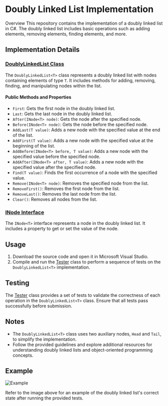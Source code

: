# Doubly Linked List Implementation

Overview
This repository contains the implementation of a doubly linked list in C#. The doubly linked list includes basic operations such as adding elements, removing elements, finding elements, and more.

## Implementation Details

### [DoublyLinkedList Class](./DoublyLinkedList_Solutions/Doublylinkedlists/DoublyLinkedList.cs)

The `DoublyLinkedList<T>` class represents a doubly linked list with nodes containing elements of type `T`. It includes methods for adding, removing, finding, and manipulating nodes within the list.

#### Public Methods and Properties

- `First`: Gets the first node in the doubly linked list.
- `Last`: Gets the last node in the doubly linked list.
- `After(INode<T> node)`: Gets the node after the specified node.
- `Before(INode<T> node)`: Gets the node before the specified node.
- `AddLast(T value)`: Adds a new node with the specified value at the end of the list.
- `AddFirst(T value)`: Adds a new node with the specified value at the beginning of the list.
- `AddBefore(INode<T> before, T value)`: Adds a new node with the specified value before the specified node.
- `AddAfter(INode<T> after, T value)`: Adds a new node with the specified value after the specified node.
- `Find(T value)`: Finds the first occurrence of a node with the specified value.
- `Remove(INode<T> node)`: Removes the specified node from the list.
- `RemoveFirst()`: Removes the first node from the list.
- `RemoveLast()`: Removes the last node from the list.
- `Clear()`: Removes all nodes from the list.

### [INode Interface](./DoublyLinkedList_Solutions/Doublylinkedlists/INode.cs)

The `INode<T>` interface represents a node in the doubly linked list. It includes a property to get or set the value of the node.

## Usage

1. Download the source code and open it in Microsoft Visual Studio.
2. Compile and run the [Tester](./DoublyLinkedList_Solutions/Doublylinkedlists/Tester.cs) class to perform a sequence of tests on the `DoublyLinkedList<T>` implementation.

## Testing

The [Tester](./DoublyLinkedList_Solutions/Doublylinkedlists/Tester.cs) class provides a set of tests to validate the correctness of each operation in the `DoublyLinkedList<T>` class. Ensure that all tests pass successfully before submission.

## Notes

- The `DoublyLinkedList<T>` class uses two auxiliary nodes, `Head` and `Tail`, to simplify the implementation.
- Follow the provided guidelines and explore additional resources for understanding doubly linked lists and object-oriented programming concepts.

## Example

![Example](./Doublylinkedlists/Doublylinkedlistscompletedsuccessfulexample.png)

Refer to the image above for an example of the doubly linked list's correct state after running the provided tests.

